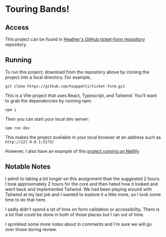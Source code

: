 # Touring Bands!

## Access

This project can be found in [Heather's GitHub ticket-form repository](https://github.com/hzoppetti/ticket-form) repository.

## Running

To run this project, download from the repository above by cloning the project into a local directory. For example,

```
git clone https://github.com/hzoppetti/ticket-form.git
```

This is a Vite project that uses React, Typescript, and Tailwind. You'll want to grab the dependencies by running npm.

```
npm i
```

Then you can start your local dev server:
```
npm run dev
```

This makes the project available in your local browser at an address such as `http://127.0.0.1:5173/`

However, I also have an example of this [project running on Netlify](https://meek-mermaid-c73df7.netlify.app)

## Notable Notes

I admit to taking a bit longer on this assignment than the suggested 2 hours. I took approximately 2 hours for the core and then hated how it looked and went back and implemented Tailwind. We had been playing around with Tailwind at my last job and I wanted to explore it a little more, so I took some time to do that here.

I sadly didn't spend a lot of time on form validation or accessibility. There is a lot that could be done in both of those places but I ran out of time.

I sprinkled some more notes about in comments and I'm sure we will go over those during review.

